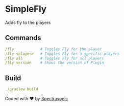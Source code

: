 # SimpleFly

Adds fly to the players

## Commands
```yml
/fly            # Toggles Fly for the player
/fly <player>   # Toggles Fly for a specific players
/fly all        # Toggles Fly for all players
/fly version    # Shows the version of Plugin

```
## Build
```yml
./gradlew build
```

Coded with ❤ by [Spectrasonic](https://x.com/spectrasonic117)
